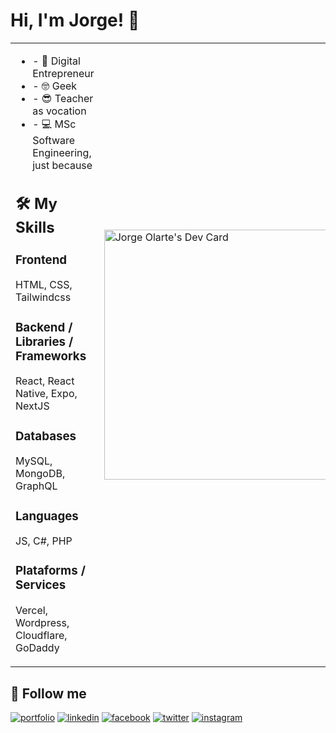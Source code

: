 
# Hi, I'm Jorge! 👋

<table style="width:100%; table-layout: fixed; overflow-wrap: break-word;">
  <tr>
    <td>
      <ul>
        <li>- 🚀 Digital Entrepreneur</li>
        <li>- 🤓 Geek </li>
        <li>- 😎 Teacher as vocation</li>
        <li>- 💻 MSc Software Engineering, just because</li>
      </ul>
      
## 🛠 My Skills

### Frontend
HTML, CSS, Tailwindcss

### Backend / Libraries / Frameworks
React, React Native, Expo, NextJS

### Databases
MySQL, MongoDB, GraphQL

### Languages
JS, C#, PHP

### Plataforms / Services
Vercel, Wordpress, Cloudflare, GoDaddy
    </td>
    <td>
      <a href="https://app.daily.dev/jorgeolarte"><img src="https://api.daily.dev/devcards/b6d20d4025114c43bbb6ce20c233f353.png?r=055" width="400" alt="Jorge Olarte's Dev Card"/></a>
    </td>
  </tr>
</table>

## 🔗 Follow me
[![portfolio](https://img.shields.io/badge/my_portfolio-000?style=flat-square&logo=ko-fi&logoColor=white)](https://jorgeolarte.com/)
[![linkedin](https://img.shields.io/badge/linkedin-0A66C2?style=flat-square&logo=linkedin&logoColor=white)](https://www.linkedin.com/in/jorgeduardolarte/)
[![facebook](https://img.shields.io/badge/facebook-1DA1F2?style=flat-square&logo=facebook&logoColor=white)](https://www.facebook.com/jorgeduardolarte)
[![twitter](https://img.shields.io/badge/twitter-1DA1F2?style=flat-square&logo=twitter&logoColor=white)](https://twitter.com/jorgeolarte)
[![instagram](https://img.shields.io/badge/instagram-dd2a7b?style=flat-square&logo=instagram&logoColor=white)](https://instagram.com/jorgeolarte)
